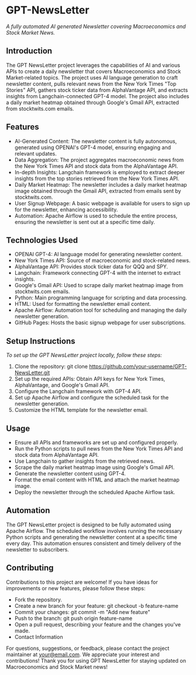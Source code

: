 # GPT-NewsLetter
*A fully automated AI generated Newsletter covering Macroeconomics and Stock Market News.*

## Introduction
The GPT NewsLetter project leverages the capabilities of AI and various APIs to create a daily newsletter that covers Macroeconomics and Stock Market-related topics. The project uses AI language generation to craft newsletter content, pulls relevant news from the New York Times "Top Stories" API, gathers stock ticker data from AlphaVantage API, and extracts insights from Langchain-connected GPT-4 model. The project also includes a daily market heatmap obtained through Google's Gmail API, extracted from stocktwits.com emails.

## Features
+ AI-Generated Content: The newsletter content is fully autonomous, generated using OPENAI's GPT-4 model, ensuring engaging and relevant updates.
+ Data Aggregation: The project aggregates macroeconomic news from the New York Times API and stock data from the AlphaVantage API.
+ In-depth Insights: Langchain framework is employed to extract deeper insights from the top stories retrieved from the New York Times API.
+ Daily Market Heatmap: The newsletter includes a daily market heatmap image obtained through the Gmail API, extracted from emails sent by stocktwits.com.
+ User Signup Webpage: A basic webpage is available for users to sign up for the newsletter, enhancing accessibility.
+ Automation: Apache Airflow is used to schedule the entire process, ensuring the newsletter is sent out at a specific time daily.

## Technologies Used
+ OPENAI GPT-4: AI language model for generating newsletter content.
+ New York Times API: Source of macroeconomic and stock-related news.
+ AlphaVantage API: Provides stock ticker data for QQQ and SPY.
+ Langchain: Framework connecting GPT-4 with the internet to extract insights.
+ Google's Gmail API: Used to scrape daily market heatmap image from stocktwits.com emails.
+ Python: Main programming language for scripting and data processing.
+ HTML: Used for formatting the newsletter email content.
+ Apache Airflow: Automation tool for scheduling and managing the daily newsletter generation.
+ GitHub Pages: Hosts the basic signup webpage for user subscriptions.

## Setup Instructions
*To set up the GPT NewsLetter project locally, follow these steps:*

1) Clone the repository: git clone https://github.com/your-username/GPT-NewsLetter.git
2) Set up the required APIs: Obtain API keys for New York Times, AlphaVantage, and Google's Gmail API.
3) Configure the Langchain framework with GPT-4 API.
4) Set up Apache Airflow and configure the scheduled task for the newsletter generation.
5) Customize the HTML template for the newsletter email.

## Usage
+ Ensure all APIs and frameworks are set up and configured properly.
+ Run the Python scripts to pull news from the New York Times API and stock data from AlphaVantage API.
+ Use Langchain to gather insights from the retrieved news.
+ Scrape the daily market heatmap image using Google's Gmail API.
+ Generate the newsletter content using GPT-4.
+ Format the email content with HTML and attach the market heatmap image.
+ Deploy the newsletter through the scheduled Apache Airflow task.

## Automation
The GPT NewsLetter project is designed to be fully automated using Apache Airflow. The scheduled workflow involves running the necessary Python scripts and generating the newsletter content at a specific time every day. This automation ensures consistent and timely delivery of the newsletter to subscribers.

## Contributing
Contributions to this project are welcome! If you have ideas for improvements or new features, please follow these steps:

+ Fork the repository.
+ Create a new branch for your feature: git checkout -b feature-name
+ Commit your changes: git commit -m "Add new feature"
+ Push to the branch: git push origin feature-name
+ Open a pull request, describing your feature and the changes you've made.
+ Contact Information

For questions, suggestions, or feedback, please contact the project maintainer at your@email.com. We appreciate your interest and contributions!
Thank you for using GPT NewsLetter for staying updated on Macroeconomics and Stock Market news!
